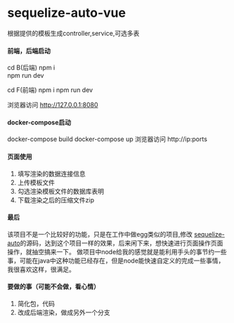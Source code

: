 # sequelize-auto-vue
根据提供的模板生成controller,service,可选多表



#### 前端，后端启动
cd  B(后端)
npm i  
npm run dev

cd F(前端)
npm i
npm run dev 


浏览器访问 http://127.0.0.1:8080


#### docker-compose启动

docker-compose build
docker-compose up 
浏览器访问 http://ip:ports


#### 页面使用
1. 填写渲染的数据连接信息
2. 上传模板文件
3. 勾选渲染模板文件的数据库表明
4. 下载渲染之后的压缩文件zip


#### 最后
该项目不是一个比较好的功能，只是在工作中做egg类似的项目,修改 [sequelize-auto](https://github.com/sequelize/sequelize-auto)的源码，达到这个项目一样的效果，后来闲下来，想快速进行页面操作页面操作，就抽空搞来一下。
做项目中node给我的感觉就是能利用手头的事节约一些事，可能在java中这种功能已经存在，但是node能快速自定义的完成一些事情，我很喜欢这样，很满足。

#### 要做的事（可能不会做，看心情）
1. 简化包，代码
2. 改成后端渲染，做成另外一个分支
